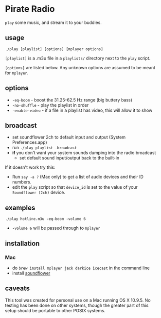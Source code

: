 # Pirate Radio

`play` some music, and stream it to your buddies.

## usage

`./play [playlist] [options] [mplayer options]`

`[playlist]` is a .m3u file in a `playlists/` directory next to the `play` script.

`[options]` are listed below. Any unknown options are assumed to be meant for `mplayer`.

## options

- `-eq-boom` - boost the 31.25-62.5 Hz range (big buttery bass)
- `-no-shuffle` - play the playlist in order
- `-enable-video` - if a file in a playlist has video, this will allow it to show

## broadcast

- set soundflower 2ch to default input and output (System Preferences.app)
- run `./play playlist -broadcast`
- **if** you don't want your system sounds dumping into the radio broadcast
	- set default sound input/output back to the built-in

If it doesn't work try this:
- Run `say -a ?` (Mac only) to get a list of audio devices and their ID numbers.
- edit the `play` script so that `device_id` is set to the value of your `Soundflower (2ch)` device.

## examples

`./play hotline.m3u -eq-boom -volume 6`
- `-volume 6` will be passed through to `mplayer`

## installation

### Mac

- do `brew install mplayer jack darkice icecast` in the command line
- install [soundflower](https://rogueamoeba.com/freebies/soundflower/)

## caveats

This tool was created for personal use on a Mac running OS X 10.9.5. No testing
has been done on other systems, though the greater part of this setup should be
portable to other POSIX systems.

